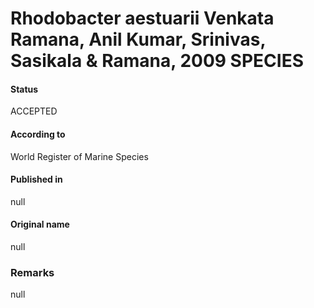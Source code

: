Rhodobacter aestuarii Venkata Ramana, Anil Kumar, Srinivas, Sasikala & Ramana, 2009 SPECIES
=======

#### Status
ACCEPTED

#### According to
World Register of Marine Species

#### Published in
null

#### Original name
null

### Remarks
null